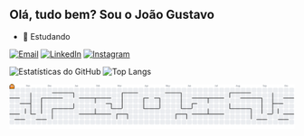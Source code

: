 ## Olá, tudo bem? Sou o João Gustavo

- 🌱 Estudando 

[![Email](https://img.shields.io/badge/Email-D14836?style=for-the-badge&logo=gmail&logoColor=white)](mailto:gustavo2jg@gmail.com) [![LinkedIn](https://img.shields.io/badge/LinkedIn-0077B5?style=for-the-badge&logo=linkedin&logoColor=white)](https://www.linkedin.com/in/joao-gustavo-santiago/) [![Instagram](https://img.shields.io/badge/Instagram-E4405F?style=for-the-badge&logo=instagram&logoColor=white)](https://www.instagram.com/santiago.anything/)



![Estatísticas do GitHub](https://github-readme-stats.vercel.app/api?username=JoaoGSantiago&show_icons=true&theme=gotham) ![Top Langs](https://github-readme-stats.vercel.app/api/top-langs/?username=JoaoGSantiago&layout=compact&theme=gotham)

<picture>
  <source media="(prefers-color-scheme: dark)" srcset="https://raw.githubusercontent.com/JoaoGSantiago/JoaoGSantiago/output/pacman-contribution-graph-dark.svg">
  <source media="(prefers-color-scheme: light)" srcset="https://raw.githubusercontent.com/JoaoGSantiago/JoaoGSantiago/output/pacman-contribution-graph.svg">
  <img alt="Pac-Man contribution graph" src="https://raw.githubusercontent.com/JoaoGSantiago/JoaoGSantiago/output/pacman-contribution-graph.svg">
</picture>



